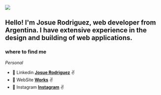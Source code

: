 ![](https://github.com/hebertdev1/hebertdev1/blob/master/javascript.gif)

## Hello! I'm Josue Rodriguez, web developer from Argentina. I have extensive experience in the design and building of web applications.

### where to find me

_Personal_
* :page_with_curl: Linkedin **[Josue Rodriguez](https://www.linkedin.com/in/josue-rodriguez-752138191/)** :v:
* :page_with_curl: WebSite **[Works](https://josuerodriguezresume.netlify.app)** :v:
* :page_with_curl: Instagram **[Instagram](https://www.instagram.com/josue_rodriguezd/)** :v:


